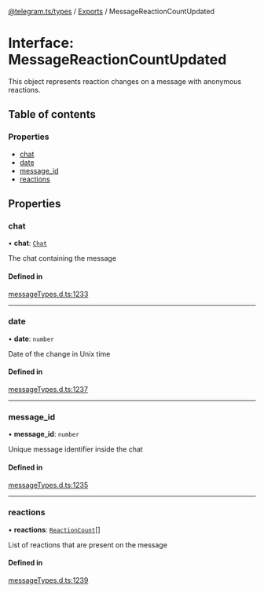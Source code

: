 [@telegram.ts/types](../README.md) / [Exports](../modules.md) / MessageReactionCountUpdated

# Interface: MessageReactionCountUpdated

This object represents reaction changes on a message with anonymous reactions.

## Table of contents

### Properties

- [chat](MessageReactionCountUpdated.md#chat)
- [date](MessageReactionCountUpdated.md#date)
- [message\_id](MessageReactionCountUpdated.md#message_id)
- [reactions](MessageReactionCountUpdated.md#reactions)

## Properties

### chat

• **chat**: [`Chat`](../modules.md#chat)

The chat containing the message

#### Defined in

[messageTypes.d.ts:1233](https://github.com/telegramsjs/types/blob/d08200f/src/messageTypes.d.ts#L1233)

___

### date

• **date**: `number`

Date of the change in Unix time

#### Defined in

[messageTypes.d.ts:1237](https://github.com/telegramsjs/types/blob/d08200f/src/messageTypes.d.ts#L1237)

___

### message\_id

• **message\_id**: `number`

Unique message identifier inside the chat

#### Defined in

[messageTypes.d.ts:1235](https://github.com/telegramsjs/types/blob/d08200f/src/messageTypes.d.ts#L1235)

___

### reactions

• **reactions**: [`ReactionCount`](ReactionCount.md)[]

List of reactions that are present on the message

#### Defined in

[messageTypes.d.ts:1239](https://github.com/telegramsjs/types/blob/d08200f/src/messageTypes.d.ts#L1239)
